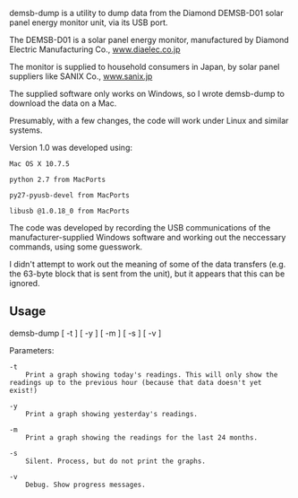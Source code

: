 demsb-dump is a utility to dump data from the Diamond DEMSB-D01 solar panel energy monitor unit, via its USB port.

The DEMSB-D01 is a solar panel energy monitor, manufactured by Diamond Electric Manufacturing Co., www.diaelec.co.jp

The monitor is supplied to household consumers in Japan, by solar panel suppliers like SANIX Co., www.sanix.jp

The supplied software only works on Windows, so I wrote demsb-dump to download the data on a Mac.

Presumably, with a few changes, the code will work under Linux and similar systems.

Version 1.0 was developed using:

	Mac OS X 10.7.5

	python 2.7 from MacPorts

	py27-pyusb-devel from MacPorts

	libusb @1.0.18_0 from MacPorts

The code was developed by recording the USB communications of the manufacturer-supplied Windows software and working out the neccessary commands, using some guesswork.

I didn't attempt to work out the meaning of some of the data transfers (e.g. the 63-byte block that is sent from the unit), but it appears that this can be ignored.


Usage
-----
demsb-dump [ -t ] [ -y ] [ -m ] [ -s ] [ -v ]

Parameters:

	-t
		Print a graph showing today's readings. This will only show the readings up to the previous hour (because that data doesn't yet exist!)
	
	-y
		Print a graph showing yesterday's readings.

	-m
		Print a graph showing the readings for the last 24 months.

	-s
		Silent. Process, but do not print the graphs.

	-v
		Debug. Show progress messages.
